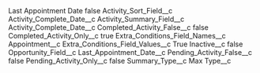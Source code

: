 <?xml version="1.0" encoding="UTF-8"?>
<CustomMetadata xmlns="http://soap.sforce.com/2006/04/metadata" xmlns:xsi="http://www.w3.org/2001/XMLSchema-instance" xmlns:xsd="http://www.w3.org/2001/XMLSchema">
    <label>Last Appointment Date</label>
    <protected>false</protected>
    <values>
        <field>Activity_Sort_Field__c</field>
        <value xsi:type="xsd:string">Activity_Complete_Date__c</value>
    </values>
    <values>
        <field>Activity_Summary_Field__c</field>
        <value xsi:type="xsd:string">Activity_Complete_Date__c</value>
    </values>
    <values>
        <field>Completed_Activity_False__c</field>
        <value xsi:type="xsd:boolean">false</value>
    </values>
    <values>
        <field>Completed_Activity_Only__c</field>
        <value xsi:type="xsd:boolean">true</value>
    </values>
    <values>
        <field>Extra_Conditions_Field_Names__c</field>
        <value xsi:type="xsd:string">Appointment__c</value>
    </values>
    <values>
        <field>Extra_Conditions_Field_Values__c</field>
        <value xsi:type="xsd:string">True</value>
    </values>
    <values>
        <field>Inactive__c</field>
        <value xsi:type="xsd:boolean">false</value>
    </values>
    <values>
        <field>Opportunity_Field__c</field>
        <value xsi:type="xsd:string">Last_Appointment_Date__c</value>
    </values>
    <values>
        <field>Pending_Activity_False__c</field>
        <value xsi:type="xsd:boolean">false</value>
    </values>
    <values>
        <field>Pending_Activity_Only__c</field>
        <value xsi:type="xsd:boolean">false</value>
    </values>
    <values>
        <field>Summary_Type__c</field>
        <value xsi:type="xsd:string">Max</value>
    </values>
    <values>
        <field>Type__c</field>
        <value xsi:nil="true"/>
    </values>
</CustomMetadata>
